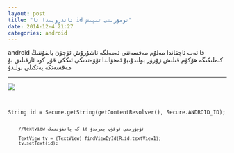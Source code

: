 ```yaml
---
layout: post
title: "ئاندرويىدا تا id نومۇرىنى تىپىش"
date: 2014-12-4 21:27
categories: android
---
```

android قا ئەپ ئاچقاندا مەلۇم مەقسەتنى ئەمەلگە ئاشۇرۇش ئۈچۈن يانفۇننىڭ كىملىكىگە ھۆكۈم قىلىش زۆرۈر بولىدۇ،بۇ ئەھۋالدا تۆۋەندىكى ئىككى قۇر كود ئارقىلىق بۇ مەقسەتكە يەتكىلى بولىدۇ
<hr>
<img src="http://javatechig.com/wp-content/uploads/2013/11/Get-Device-ID-Example-in-Android-300x438.png">
<pre>

<code>
String id = Secure.getString(getContentResolver(), Secure.ANDROID_ID);

		//textview گە يانفۇننىڭ id ئۇچۇرىنى ئوقۇپ بىرىدۇ
		
		TextView tv = (TextView) findViewById(R.id.textView1);
		tv.setText(id);
</code>
</pre>
